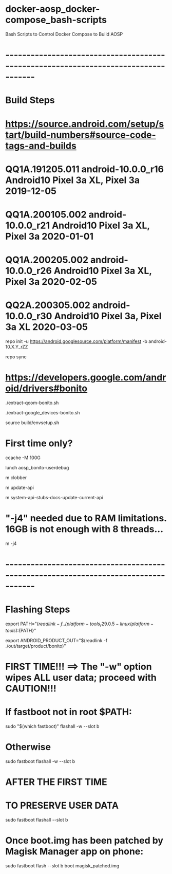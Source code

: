 # docker-aosp_docker-compose_bash-scripts
Bash Scripts to Control Docker Compose to Build AOSP

# -----------------------------------------------------------------------------------
# Build Steps

# https://source.android.com/setup/start/build-numbers#source-code-tags-and-builds
# QQ1A.191205.011 	android-10.0.0_r16 	Android10 	Pixel 3a XL, Pixel 3a 	2019-12-05
# QQ1A.200105.002 	android-10.0.0_r21 	Android10 	Pixel 3a XL, Pixel 3a 	2020-01-01
# QQ1A.200205.002 	android-10.0.0_r26 	Android10 	Pixel 3a XL, Pixel 3a   2020-02-05
# QQ2A.200305.002 	android-10.0.0_r30 	Android10 	Pixel 3a, Pixel 3a XL   2020-03-05
repo init -u https://android.googlesource.com/platform/manifest -b android-10.X.Y_rZZ

repo sync

# https://developers.google.com/android/drivers#bonito
./extract-qcom-bonito.sh

./extract-google_devices-bonito.sh

source build/envsetup.sh

# First time only?
ccache -M 100G

lunch aosp_bonito-userdebug

m clobber

m update-api

m system-api-stubs-docs-update-current-api

# "-j4" needed due to RAM limitations. 16GB is not enough with 8 threads...
m -j4

# -----------------------------------------------------------------------------------
# Flashing Steps

export PATH="$(readlink -f ../platform-tools_r29.0.5-linux/platform-tools):${PATH}"

export ANDROID_PRODUCT_OUT="$(readlink  -f ./out/target/product/bonito)"

# FIRST TIME!!! ==> The "-w" option wipes ALL user data; proceed with CAUTION!!!
# If fastboot not in root $PATH:
sudo "$(which fastboot)" flashall -w --slot b
# Otherwise
sudo fastboot flashall -w --slot b

# AFTER THE FIRST TIME
# TO PRESERVE USER DATA
sudo fastboot flashall --slot b
# Once boot.img has been patched by Magisk Manager app on phone:
sudo fastboot flash --slot b boot magisk_patched.img
